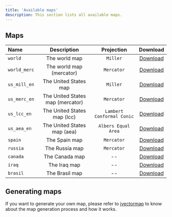 ```yaml
---
title: 'Available maps'
description: This section lists all available maps.
---
```


## Maps

| Name | Description | Projection | Download |
| :------- | :-----------: | :-----------: | :--------: |
| `world` | The world map | `Miller` | [Download](https://raw.githubusercontent.com/themustafaomar/jsvectormap/master/src/maps/world.js) |
| `world_merc` | The world map (mercator) | `Mercator` | [Download](https://raw.githubusercontent.com/themustafaomar/jsvectormap/master/src/maps/world-merc.js) |
| `us_mill_en` | The United States map | `Miller` | [Download](https://raw.githubusercontent.com/themustafaomar/jsvectormap/master/src/maps/us-mill-en.js) |
| `us_merc_en` | The United States map (mercator) | `Mercator` | [Download](https://raw.githubusercontent.com/themustafaomar/jsvectormap/master/src/maps/us-merc-en.js) |
| `us_lcc_en` | The United States map (lcc) | `Lambert Conformal Conic` | [Download](https://raw.githubusercontent.com/themustafaomar/jsvectormap/master/src/maps/us-lcc-en.js) |
| `us_aea_en` | The United States map (aea) | `Albers Equal Area` | [Download](https://raw.githubusercontent.com/themustafaomar/jsvectormap/master/src/maps/us-aea-en.js) |
| `spain` | The Spain map | `Mercator` | [Download](https://raw.githubusercontent.com/themustafaomar/jsvectormap/master/src/maps/spain.js) |
| `russia` | The Russia map | `Mercator` | [Download](https://raw.githubusercontent.com/themustafaomar/jsvectormap/master/src/maps/russia.js) |
| `canada` | The Canada map | -- | [Download](https://raw.githubusercontent.com/themustafaomar/jsvectormap/master/src/maps/canada.js) |
| `iraq` | The Iraq map | -- | [Download](https://raw.githubusercontent.com/themustafaomar/jsvectormap/master/src/maps/iraq.js) |
| `brasil` | The Brasil map | -- | [Download](https://raw.githubusercontent.com/themustafaomar/jsvectormap/main/packages/maps/src/brasil.js) |

## Generating maps

If you want to generate your own map, please refer to [jvectormap](https://github.com/bjornd/jvectormap) to know about the map generation process and how it works.
